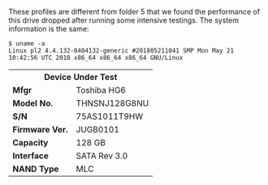 These profiles are different from folder 5 that we found the performance of this drive dropped after running some intensive testings. The system information is the same:

```
$ uname -a
Linux pl2 4.4.132-0404132-generic #201805211041 SMP Mon May 21 10:42:56 UTC 2018 x86_64 x86_64 x86_64 GNU/Linux
```

<table>
  <tr>
    <th colspan="2"><b>Device Under Test</b></th>
  </tr>
  <tr>
    <td><b>Mfgr</b></td>
    <td>Toshiba HG6</td>
  </tr>
  <tr>
    <td><b>Model No.</b></td>
    <td>THNSNJ128G8NU</td>
  </tr>
  <tr>
    <td><b>S/N</b></td>
    <td>75AS1011T9HW</td>
  </tr>
  <tr>
    <td><b>Firmware Ver.</b></td>
    <td>JUGB0101</td>
  </tr>
  <tr>
    <td><b>Capacity</b></td>
    <td>128 GB</td>
  </tr>
  <tr>
    <td><b>Interface</b></td>
    <td>SATA Rev 3.0<br></td>
  </tr>
  <tr>
    <td><b>NAND Type</b></td>
    <td>MLC</td>
  </tr>
</table>
